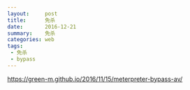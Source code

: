```yaml
---
layout:     post
title:      免杀
date:       2016-12-21
summary:    免杀
categories: web
tags:
 - 免杀
 - bypass
---
```


https://green-m.github.io/2016/11/15/meterpreter-bypass-av/
